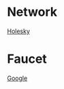 # Network
[Holesky](https://holesky.ethpandaops.io/)

# Faucet
[Google](https://cloud.google.com/application/web3/faucet/ethereum/holesky)